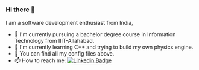 ### Hi there 👋

I am a software development enthusiast from India,

- 🔭 I'm currently pursuing a bachelor degree course in Information Technology from IIIT-Allahabad.
- 🌱 I'm currently learning C++ and trying to build my own physics engine.
- 💬 You can find all my config files above.
- 📫 How to reach me: [![Linkedin Badge](https://img.shields.io/badge/LinkedIn-0077B5?style=for-the-badge&logo=linkedin&logoColor=white)](https://www.linkedin.com/in/anurag-singh-082a44246/)






<!--
**anuragsingh7746/anuragsingh7746** is a ✨ _special_ ✨ repository because its `README.md` (this file) appears on your GitHub profile.

Here are some ideas to get you started:

- 🔭 I’m currently working on ...
- 🌱 I’m currently learning ...
- 👯 I’m looking to collaborate on ...
- 🤔 I’m looking for help with ...
- 💬 Ask me about ...
- 📫 How to reach me: ...
- 😄 Pronouns: ...
- ⚡ Fun fact: ...
-->
